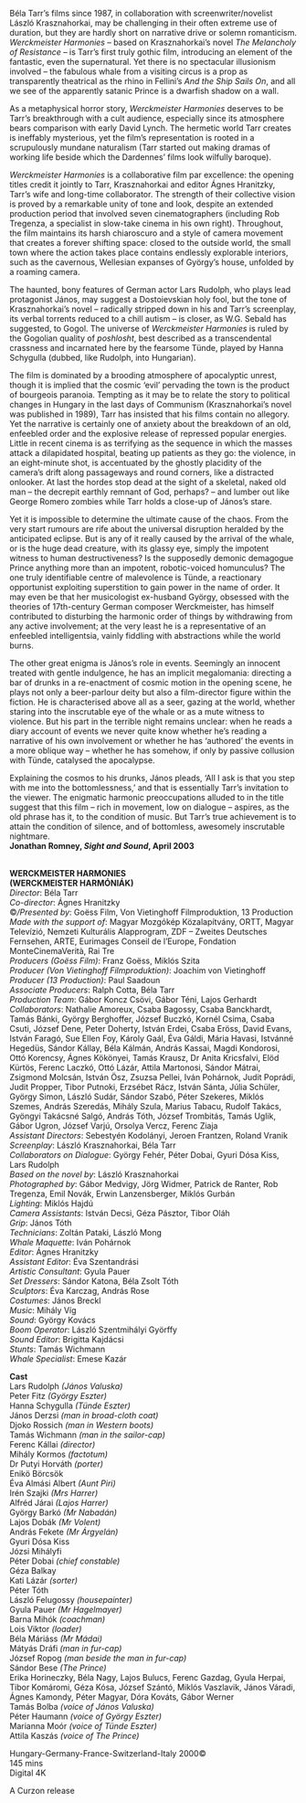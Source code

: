 
Béla Tarr’s films since 1987, in collaboration with screenwriter/novelist László Krasznahorkai, may be challenging in their often extreme use of duration, but they are hardly short on narrative drive or solemn romanticism. _Werckmeister Harmonies_ – based on Krasznahorkai’s novel _The Melancholy of Resistance_ – is Tarr’s first truly gothic film, introducing an element of the fantastic, even the supernatural. Yet there is no spectacular illusionism involved – the fabulous whale from a visiting circus is a prop as transparently theatrical as the rhino in Fellini’s _And the Ship Sails On_, and all we see of the apparently satanic Prince is a dwarfish shadow on a wall.

As a metaphysical horror story, _Werckmeister Harmonies_ deserves to be Tarr’s breakthrough with a cult audience, especially since its atmosphere bears comparison with early David Lynch. The hermetic world Tarr creates is ineffably mysterious, yet the film’s representation is rooted in a scrupulously mundane naturalism (Tarr started out making dramas of working life beside which the Dardennes’ films look wilfully baroque).

_Werckmeister Harmonies_ is a collaborative film par excellence: the opening titles credit it jointly to Tarr, Krasznahorkai and editor Ágnes Hranitzky, Tarr’s wife and long-time collaborator. The strength of their collective vision is proved by a remarkable unity of tone and look, despite an extended production period that involved seven cinematographers (including Rob Tregenza, a specialist in slow-take cinema in his own right). Throughout, the film maintains its harsh chiaroscuro and a style of camera movement that creates a forever shifting space: closed to the outside world, the small town where the action takes place contains endlessly explorable interiors, such as the cavernous, Wellesian expanses of György’s house, unfolded by a roaming camera.

The haunted, bony features of German actor Lars Rudolph, who plays lead protagonist János, may suggest a Dostoievskian holy fool, but the tone of Krasznahorkai’s novel – radically stripped down in his and Tarr’s screenplay, its verbal torrents reduced to a chill autism – is closer, as W.G. Sebald has suggested, to Gogol. The universe of _Werckmeister Harmonies_ is ruled by the Gogolian quality of _poshlosht_, best described as a transcendental crassness and incarnated here by the fearsome Tünde, played by Hanna Schygulla (dubbed, like Rudolph, into Hungarian).

The film is dominated by a brooding atmosphere of apocalyptic unrest, though it is implied that the cosmic ‘evil’ pervading the town is the product of bourgeois paranoia. Tempting as it may be to relate the story to political changes in Hungary in the last days of Communism (Krasznahorkai’s novel was published in 1989), Tarr has insisted that his films contain no allegory. Yet the narrative is certainly one of anxiety about the breakdown of an old, enfeebled order and the explosive release of repressed popular energies. Little in recent cinema is as terrifying as the sequence in which the masses attack a dilapidated hospital, beating up patients as they go: the violence, in an eight-minute shot, is accentuated by the ghostly placidity of the camera’s drift along passageways and round corners, like a distracted onlooker. At last the hordes stop dead at the sight of a skeletal, naked old man – the decrepit earthly remnant of God, perhaps? – and lumber out like George Romero zombies while Tarr holds a close-up of János’s stare.

Yet it is impossible to determine the ultimate cause of the chaos. From the very start rumours are rife about the universal disruption heralded by the anticipated eclipse. But is any of it really caused by the arrival of the whale, or is the huge dead creature, with its glassy eye, simply the impotent witness to human destructiveness? Is the supposedly demonic demagogue Prince anything more than an impotent, robotic-voiced homunculus? The one truly identifiable centre of malevolence is Tünde, a reactionary opportunist exploiting superstition to gain power in the name of order. It may even be that her musicologist ex-husband György, obsessed with the theories of 17th-century German composer Werckmeister, has himself contributed to disturbing the harmonic order of things by withdrawing from any active involvement; at the very least he is a representative of an enfeebled intelligentsia, vainly fiddling with abstractions while the world burns.

The other great enigma is János’s role in events. Seemingly an innocent treated with gentle indulgence, he has an implicit megalomania: directing a bar of drunks in a re-enactment of cosmic motion in the opening scene, he plays not only a beer-parlour deity but also a film-director figure within the fiction. He is characterised above all as a seer, gazing at the world, whether staring into the inscrutable eye of the whale or as a mute witness to violence. But his part in the terrible night remains unclear: when he reads a diary account of events we never quite know whether he’s reading a narrative of his own involvement or whether he has ‘authored’ the events in a more oblique way – whether he has somehow, if only by passive collusion with Tünde, catalysed the apocalypse.

Explaining the cosmos to his drunks, János pleads, ‘All I ask is that you step with me into the bottomlessness,’ and that is essentially Tarr’s invitation to the viewer. The enigmatic harmonic preoccupations alluded to in the title suggest that this film – rich in movement, low on dialogue – aspires, as the old phrase has it, to the condition of music. But Tarr’s true achievement is to attain the condition of silence, and of bottomless, awesomely inscrutable nightmare.  
**Jonathan Romney, _Sight and Sound_, April 2003**
<br><br>

**WERCKMEISTER HARMONIES  
(WERCKMEISTER HARMÓNIÁK)**  
_Director_: Béla Tarr  
_Co-director_: Ágnes Hranitzky  
©_/Presented by_: Goëss Film,  Von Vietinghoff Filmproduktion, 13 Production  
_Made with the support of_:  Magyar Mozgókép Közalapítvány, ORTT, Magyar Televízió, Nemzeti Kulturális Alapprogram, ZDF – Zweites Deutsches Fernsehen, ARTE, Eurimages Conseil de l’Europe, Fondation MonteCinemaVerità, Rai Tre  
_Producers (Goëss Film)_: Franz Goëss, Miklós Szita  
_Producer (Von Vietinghoff Filmproduktion)_:  Joachim von Vietinghoff  
_Producer (13 Production)_: Paul Saadoun  
_Associate Producers_: Ralph Cotta, Béla Tarr  
_Production Team_: Gábor Koncz Csövi,  Gábor Téni, Lajos Gerhardt  
_Collaborators_: Nathalie Amoreux, Csaba Bagossy, Csaba Banckhardt, Tamás Bánki, György Berghoffer, József Buczkó, Kornél Csima, Csaba Csuti, József Dene, Peter Doherty, István Erdei, Csaba Eröss, David Evans, István Faragó, Sue Ellen Foy, Károly Gaál, Éva Gáldi, Mária Havasi, Istvánné Hegedüs, Sándor Kállay, Béla Kálmán, András Kassai, Magdi Kondorosi, Ottó Korencsy, Ágnes Kökönyei, Tamás Krausz, Dr Anita Kricsfalvi, Elöd Kürtös, Ferenc Laczkó, Ottó Lázár, Attila Martonosi, Sándor Mátrai, Zsigmond Molcsán, István Ösz, Zsuzsa Pellei, Iván Pohárnok, Judit Poprádi, Judit Propper, Tibor Putnoki, Erzsébet Rácz, István Sánta, Júlia Schüler, György Simon, László Sudár, Sándor Szabó, Péter Szekeres, Miklós Szemes, András Szeredás, Mihály Szula, Marius Tabacu, Rudolf Takács, Gyöngyi Takácsné Salgó, András Tóth, József Trombitás, Tamás Uglik, Gábor Ugron, József Varjú, Orsolya Vercz,  Ferenc Ziaja  
_Assistant Directors_: Sebestyén Kodolányi,  Jeroen Frantzen, Roland Vranik  
_Screenplay_: László Krasznahorkai, Béla Tarr  
_Collaborators on Dialogue_: György Fehér,  Péter Dobai, Gyuri Dósa Kiss, Lars Rudolph  
_Based on the novel by_: László Krasznahorkai  
_Photographed by_: Gábor Medvigy, Jörg Widmer, Patrick de Ranter, Rob Tregenza, Emil Novák,  Erwin Lanzensberger, Miklós Gurbán  
_Lighting_: Miklós Hajdú  
_Camera Assistants_: István Decsi,  Géza Pásztor, Tibor Oláh  
_Grip_: János Tóth  
_Technicians_: Zoltán Pataki, László Mong  
_Whale Maquette_: Iván Pohárnok  
_Editor_: Ágnes Hranitzky  
_Assistant Editor_: Éva Szentandrási  
_Artistic Consultant_: Gyula Pauer  
_Set Dressers_: Sándor Katona, Béla Zsolt Tóth  
_Sculptors_: Éva Karczag, András Rose  
_Costumes_: János Breckl  
_Music_: Mihály Víg  
_Sound_: György Kovács  
_Boom Operator_: László Szentmihályi Györffy  
_Sound Editor_: Brigitta Kajdácsi  
_Stunts_: Tamás Wichmann  
_Whale Specialist_: Emese Kazár

**Cast**  
Lars Rudolph _(János Valuska)_  
Peter Fitz _(György Eszter)_  
Hanna Schygulla _(Tünde Eszter)_  
János Derzsi _(man in broad-cloth coat)_  
Djoko Rossich _(man in Western boots)_  
Tamás Wichmann _(man in the sailor-cap)_  
Ferenc Kállai _(director)_  
Mihály Kormos _(factotum)_  
Dr Putyi Horváth _(porter)_  
Enikö Börcsök  
Éva Almási Albert _(Aunt Piri)_  
Irén Szajki _(Mrs Harrer)_  
Alfréd Járai _(Lajos Harrer)_  
György Barkó _(Mr Nabadán)_  
Lajos Dobák _(Mr Volent)_  
András Fekete _(Mr Árgyelán)_  
Gyuri Dósa Kiss  
Józsi Mihályfi  
Péter Dobai _(chief constable)_  
Géza Balkay  
Kati Lázár _(sorter)_  
Péter Tóth  
László Felugossy _(housepainter)_  
Gyula Pauer _(Mr Hagelmayer)_  
Barna Mihók _(coachman)_  
Lois Viktor _(loader)_  
Béla Máriáss _(Mr Mádai)_  
Mátyás Dráfi _(man in fur-cap)_  
József Ropog _(man beside the man in fur-cap)_  
Sándor Bese _(The Prince)_  
Erika Horineczky, Béla Nagy, Lajos Bulucs, Ferenc Gazdag, Gyula Herpai, Tibor Komáromi, Géza Kósa, József Szántó, Miklós Vaszlavik,  János Váradi, Ágnes Kamondy, Péter Magyar, Dóra Kováts, Gábor Werner  
Tamás Bolba _(voice of János Valuska)_  
Péter Haumann _(voice of György Eszter)_  
Marianna Moór _(voice of Tünde Eszter)_  
Attila Kaszás _(voice of The Prince)_

Hungary-Germany-France-Switzerland-Italy 2000©  
145 mins  
Digital 4K

A Curzon release
<br><br>
<!--stackedit_data:
eyJoaXN0b3J5IjpbLTE3ODEzNTAyMzhdfQ==
-->